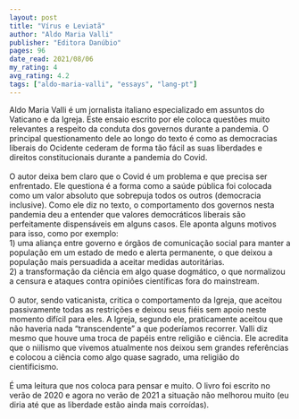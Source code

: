 ```yaml
---
layout: post
title: "Vírus e Leviatã"
author: "Aldo Maria Valli"
publisher: "Editora Danúbio"
pages: 96
date_read: 2021/08/06
my_rating: 4
avg_rating: 4.2
tags: ["aldo-maria-valli", "essays", "lang-pt"]
---
```


Aldo Maria Valli é um jornalista italiano especializado em assuntos do Vaticano e da Igreja. Este ensaio escrito por ele coloca questões muito relevantes a respeito da conduta dos governos durante a pandemia. O principal questionamento dele ao longo do texto é como as democracias liberais do Ocidente cederam de forma tão fácil as suas liberdades e direitos constitucionais durante a pandemia do Covid. <br/><br/>O autor deixa bem claro que o Covid é um problema e que precisa ser enfrentado. Ele questiona é a forma como a saúde pública foi colocada como um valor absoluto que sobrepuja todos os outros (democracia inclusive). Como ele diz no texto, o comportamento dos governos nesta pandemia deu a entender que valores democráticos liberais são perfeitamente dispensáveis em alguns casos. Ele aponta alguns motivos para isso, como por exemplo:<br/>1) uma aliança entre governo e órgãos de comunicação social para manter a população em um estado de medo e alerta permanente, o que deixou a população mais persuadida a aceitar medidas autoritárias.<br/>2) a transformação da ciência em algo quase dogmático, o que normalizou a censura e ataques contra opiniões científicas fora do mainstream.<br/><br/>O autor, sendo vaticanista, critica o comportamento da Igreja, que aceitou passivamente todas as restrições e deixou seus fiéis sem apoio neste momento difícil para eles. A Igreja, segundo ele, praticamente aceitou que não haveria nada “transcendente” a que poderíamos recorrer. Valli diz mesmo que houve uma troca de papéis entre religião e ciência. Ele acredita que o niilismo que vivemos atualmente nos deixou sem grandes referências e colocou a ciência como algo quase sagrado, uma religião do cientificismo.<br/><br/>É uma leitura que nos coloca para pensar e muito. O livro foi escrito no verão de 2020 e agora no verão de 2021 a situação não melhorou muito (eu diria até que as liberdade estão ainda mais corroídas).<br/>

